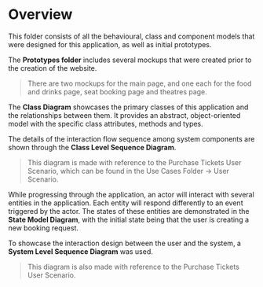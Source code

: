 # Overview

This folder consists of all the behavioural, class and component models that were designed for this application, as well as initial prototypes.

The **Prototypes folder** includes several mockups that were created prior to the creation of the website. 
>There are two mockups for the main page, and one each for the food and drinks page, seat booking page and theatres page.
>
The **Class Diagram** showcases the primary classes of this application and the relationships between them. It provides an abstract, object-oriented model with the specific class attributes, methods and types. 

The details of the interaction flow sequence among system components are shown through the **Class Level Sequence Diagram**.
>This diagram is made with reference to the Purchase Tickets User Scenario, which can be found in the Use Cases Folder -> User Scenario.
>
While progressing through the application, an actor will interact with several entities in the application. Each entity will respond differently to an event triggered by the actor. The states of these entities are demonstrated in the **State Model Diagram**, with the initial state being that the user is creating a new booking request.

To showcase the interaction design between the user and the system, a **System Level Sequence Diagram** was used. 
>This diagram is also made with reference to the Purchase Tickets User Scenario.
>

